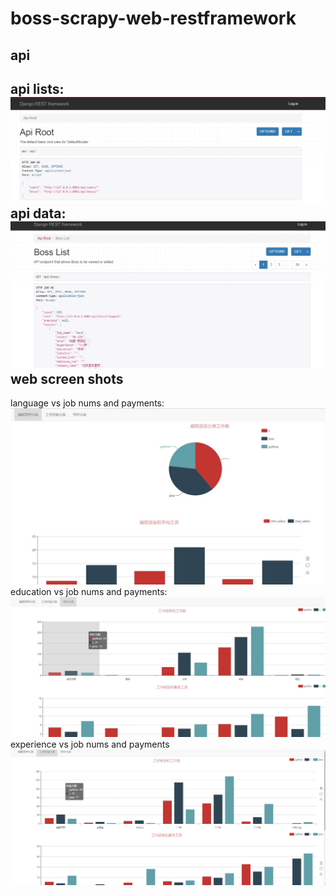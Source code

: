 # boss-scrapy-web-restframework
api
------
api lists:
![image](https://github.com/asimovezh/boss-scrapy-web-restframework/blob/master/boss%20django%20web%20and%20drf/images/api%20lists.jpg)
api data:
![image](https://github.com/asimovezh/boss-scrapy-web-restframework/blob/master/boss%20django%20web%20and%20drf/images/rest%20api%20for%20all%20data.jpg)
web screen shots
------
language vs job nums and payments:
![image](https://github.com/asimovezh/boss-scrapy-web-restframework/blob/master/boss%20django%20web%20and%20drf/images/language%20and%20jobs%20payments.jpg)
education vs job nums and payments:
![image](https://github.com/asimovezh/boss-scrapy-web-restframework/blob/master/boss%20django%20web%20and%20drf/images/education%20vs%20jobs%20and%20payments.jpg)
experience vs job nums and payments
![image](https://github.com/asimovezh/boss-scrapy-web-restframework/blob/master/boss%20django%20web%20and%20drf/images/experience%20vs%20jobs%20payments.jpg)
